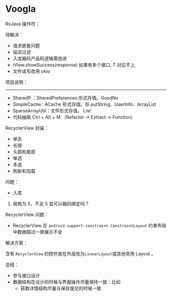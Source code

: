 # Voogla

RxJava 操作符：


待解决：

- 请求嵌套问题
- 延迟过滤
- 入库箱码产品码逻辑需改进
- iView.showSuccess(response) 如果有多个接口, T 对应不上
- 文件读写改用 okIo

项目说明：

-----

- SharedP ：SharedPreferences 形式存值。GoodNo
- SimpleCache : ACache 形式存值。存 putString、UserInfo、ArrayList<QrCodeListData>
- SparseArrayUtil：文件形式存值。 List<QrCodeListData>
- 代码抽取 Ctrl + Alt + M （Refactor -> Extract -> Function）

RecyclerView 封装：

- 单击
- 长按
- 头部和尾部
- 单选
- 多选
- 刷新和加载


问题：

- 入库
1. 规格为 5，不足 5 盒可以箱码绑定吗？

RecyclerView 问题：

- RecyclerView 在 `android.support.constraint.ConstraintLayout` 约束布局中数据超过一屏展示不全

解决方案：

含有 `RecyclerView` 的控件放在外层改为`LinearLayout`或其他常用 Layout 。

总结：

- 参与接口设计
- 数据结构在设计的时候与界面操作尽量保持一致：比如
    - 获取详情结构尽量与保存提交的时候一致
